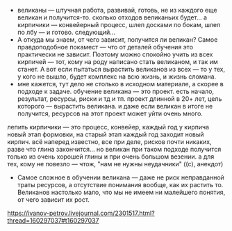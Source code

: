 - великаны — штучная работа, развивай, готовь, не из каждого еще великан и получится-то. сколько отходов великаньих будет... а кирпичики — конвейерный процесс, шлеп досками по бокам, шлеп по лбу — и готово. следующий...
- А откуда мы знаем, от чего зависит, получится ли великан? Самое правдоподобное покамест — что от деталей обучения это практически не зависит. Поэтому можно спокойно учить из всех кирпичей — тот, кому на роду написано стать великаном, и так им станет. А вот если пытаться вырастить великанов из всех — то у тех, у кого не вышло, будет комплекс на всю жизнь, и жизнь сломана.
- мне кажется, тут дело не столько в исходном материале, а скорее в подходе к задаче. обучение великана — это проект. есть начало, результат, ресурсы, риски и тд и тп. проект длинной в 20+ лет, цель которого — вырастить великана. и даже если великан в итоге не получится, ресурсов на этот проект может уйти очень много.

лепить кирпичики — это процесс, конвейер, каждый год у кирпича новый этап формовки, на старый этап каждый год заходит новый кирпич. всё наперед известно, все при деле, рисков почти никаких, разве что глина закончится... но великан при таком подходе получится только из очень хорошей глины и при очень большом везении. а для тех, кому не повезло — чтож, "нам не нужны неудачники" ((с), анекдот)

- Самое сложное в обучении великана — даже не риск неправданной траты ресурсов, а отсутствие понимания вообще, как их растить то. Великанов настолько мало, что мы не имеем ни малейшего понятия, от чего зависит их рост.

https://ivanov-petrov.livejournal.com/2301517.html?thread=160297037#t160297037